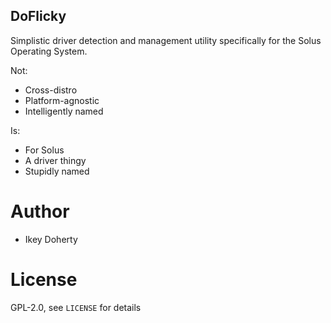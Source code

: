 DoFlicky
--------

Simplistic driver detection and management utility specifically for the Solus
Operating System.

Not:

 * Cross-distro
 * Platform-agnostic
 * Intelligently named

Is:

 * For Solus
 * A driver thingy
 * Stupidly named


Author
======

 - Ikey Doherty

License
=======

GPL-2.0, see `LICENSE` for details
